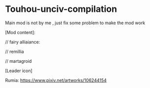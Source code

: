 # Touhou-unciv-compilation

Main mod is not by me , just fix some problem to make the mod work

[Mod content]:

// fairy alliaiance:

// remillia

// martagroid

[Leader icon]

Rumia: https://www.pixiv.net/artworks/106244154
